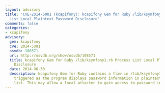 ```yaml
---
layout: advisory
title: 'CVE-2014-5001 (kcapifony): kcapifony Gem for Ruby /lib/ksymfony1.rb Process
  List Local Plaintext Password Disclosure'
comments: false
categories:
- kcapifony
advisory:
  gem: kcapifony
  cve: 2014-5001
  osvdb: 108571
  url: http://osvdb.org/show/osvdb/108571
  title: kcapifony Gem for Ruby /lib/ksymfony1.rb Process List Local Plaintext Password
    Disclosure
  date: 2014-06-30
  description: kcapifony Gem for Ruby contains a flaw in /lib/ksymfony1.rb that is
    triggered as the program displays password information in plaintext in the process
    list. This may allow a local attacker to gain access to password information.
---
```


